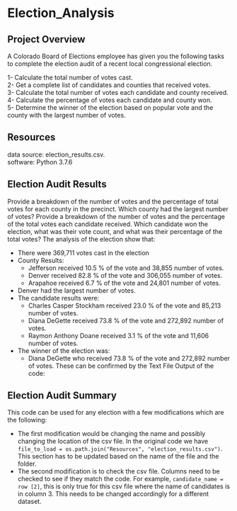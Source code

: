 # Election_Analysis
## Project Overview
A Colorado Board of Elections employee has given you the following tasks to complete the election audit of a recent local congressional election.

1- Calculate the total number of votes cast.  
2- Get a complete list of candidates and counties that received votes.  
3- Calculate the total number of votes each candidate and county received.  
4- Calculate the percentage of votes each candidate and county won.  
5- Determine the winner of the election based on popular vote and the county with the largest number of votes.  

## Resources
data source: election_results.csv.  
software: Python 3.7.6
## Election Audit Results
Provide a breakdown of the number of votes and the percentage of total votes for each county in the precinct. Which county had the largest number of votes? Provide a breakdown of the number of votes and the percentage of the total votes each candidate received. Which candidate won the election, what was their vote count, and what was their percentage of the total votes? The analysis of the election show that:

- There were 369,711 votes cast in the election
- County Results:
  - Jefferson received 10.5 % of the vote and 38,855 number of votes.
  - Denver received 82.8 % of the vote and 306,055 number of votes.
  - Arapahoe received 6.7 % of the vote and 24,801 number of votes.
- Denver had the largest number of votes.
- The candidate results were:
  - Charles Casper Stockham received 23.0 % of the vote and 85,213 number of votes.
  - Diana DeGette received 73.8 % of the vote and 272,892 number of votes.
  - Raymon Anthony Doane received 3.1 % of the vote and 11,606 number of votes.
- The winner of the election was:
  - Diana DeGette who received 73.8 % of the vote and 272,892 number of votes.
These can be confirmed by the Text File Output of the code:



## Election Audit Summary
This code can be used for any election with a few modifications which are the following:

- The first modification would be changing the name and possibly changing the location of the csv file. In the original code we have ``file_to_load = os.path.join("Resources", "election_results.csv")``. This section has to be updated based on the name of the file and the folder.
- The second modification is to check the csv file. Columns need to be checked to see if they match the code. For example, ``candidate_name = row [2]``, this is only true for this csv file where the name of candidates is in column 3. This needs to be changed accordingly for a different dataset.
